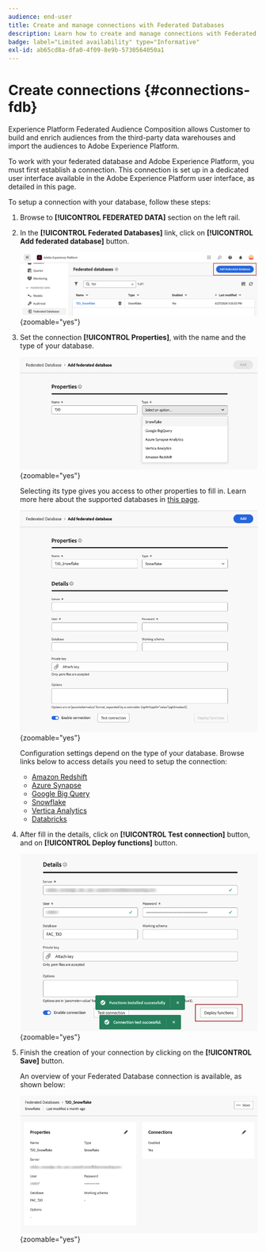 ```yaml
---
audience: end-user
title: Create and manage connections with Federated Databases
description: Learn how to create and manage connections with Federated Databases
badge: label="Limited availability" type="Informative"
exl-id: ab65cd8a-dfa0-4f09-8e9b-5730564050a1
---
```

# Create connections {#connections-fdb}

Experience Platform Federated Audience Composition allows Customer to build and enrich audiences from the third-party data warehouses and import the audiences to Adobe Experience Platform.

To work with your federated database and Adobe Experience Platform, you must first establish a connection. This connection is set up in a dedicated user interface available in the Adobe Experience Platform user interface, as detailed in this page.

To setup a connection with your database, follow these steps:

1. Browse to **[!UICONTROL FEDERATED DATA]** section on the left rail.

1. In the **[!UICONTROL Federated Databases]** link, click on **[!UICONTROL Add federated database]** button.

    ![](assets/connections_list.png){zoomable="yes"}

1. Set the connection **[!UICONTROL Properties]**, with the name and the type of your database. 

    ![](assets/connections_name.png){zoomable="yes"}

    Selecting its type gives you access to other properties to fill in. Learn more here about the supported databases in [this page](federated-db.md).

    ![](assets/connections_details.png){zoomable="yes"}

    Configuration settings depend on the type of your database. Browse links below to access details you need to setup the connection: 

    * [Amazon Redshift](federated-db.md#amazon-redshift)
    * [Azure Synapse](federated-db.md#azure-synapse-redshift)
    * [Google Big Query](federated-db.md#google-big-query)
    * [Snowflake](federated-db.md#snowflake)
    * [Vertica Analytics](federated-db.md#vertica-analytics)
    * [Databricks](federated-db.md#databricks)

1. After fill in the details, click on **[!UICONTROL Test connection]** button, and on **[!UICONTROL Deploy functions]** button.

    ![](assets/connections_testdeploy.png){zoomable="yes"}

1. Finish the creation of your connection by clicking on the **[!UICONTROL Save]** button.

    An overview of your Federated Database connection is available, as shown below: 

    ![](assets/connections_overview.png){zoomable="yes"}
